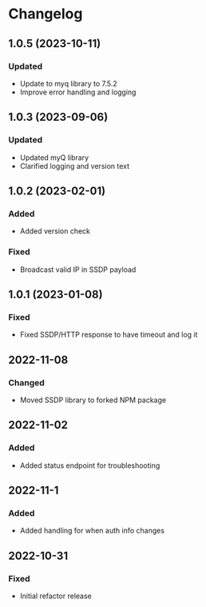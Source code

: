# Changelog

## 1.0.5 (2023-10-11)

### Updated
 - Update to myq library to 7.5.2
 - Improve error handling and logging

 ## 1.0.3 (2023-09-06)

### Updated
 - Updated myQ library
 - Clarified logging and version text

## 1.0.2 (2023-02-01)

### Added
 - Added version check

### Fixed
 - Broadcast valid IP in SSDP payload

## 1.0.1 (2023-01-08)

### Fixed
 - Fixed SSDP/HTTP response to have timeout and log it

## 2022-11-08

### Changed
 - Moved SSDP library to forked NPM package

## 2022-11-02

### Added
 - Added status endpoint for troubleshooting

## 2022-11-1

### Added
 - Added handling for when auth info changes


## 2022-10-31

### Fixed
 - Initial refactor release